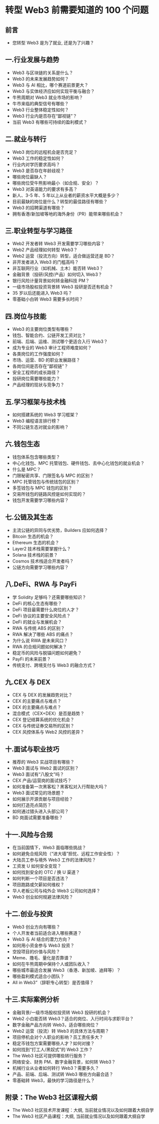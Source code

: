 # 转型 Web3 前需要知道的 100 个问题

## 前言

- 您转型 Web3 是为了就业, 还是为了兴趣？

## 一.行业发展与趋势
- Web3 与区块链的关系是什么？
- Web3 的未来发展趋势如何？
- Web3 与 AI 相比，哪个赛道前景更大？
- Web3 与实体经济应如何实现平衡与融合？
- 牛熊周期对 Web3 就业市场的影响？
- 牛市来临的典型信号有哪些？
- Web3 行业整体稳定性如何？
- Web3 行业内是否存在“鄙视链”？
- 当前 Web3 有哪些可持续的盈利模式？

## 二.就业与转行
- Web3 岗位的远程机会是否充足？
- Web3 工作的稳定性如何？
- 行业内对学历要求高吗？
- Web3 是否存在年龄歧视？
- 哪些岗位最缺人？
- 哪些岗位受牛熊影响最小（如合规、安全）？
- Web3 对英语能力的要求有多高？
- 新人、3-5 年、5 年以上从业者的薪资水平大概是多少？
- 目前最缺的岗位是什么？转型的最佳路径有哪些？
- Web3 的招聘渠道有哪些？
- 拥有香港/新加坡等地的海外身份（PR）能带来哪些机会？
    
## 三.职业转型与学习路径
- Web2 开发者转 Web3 开发需要学习哪些内容？
- Web2 产品经理如何转型 Web3？
- Web2 运营（投流方向）转型，适合做运营还是 BD？
- 非开发者进入 Web3 的门槛高吗？
- 非互联网行业（如机械、土木）能否转 Web3？
- 金融背景（投研/风控/产品）如何切入 Web3？
- 银行风险计量背景如何转金融科技 PM？
- 一级市场股权投资背景转 Web3 投研是否还有机会？
- 35 岁以后还能进入 Web3 吗？
- 零基础小白转 Web3 需要多长时间？

## 四.岗位与技能
- Web3 的主要岗位类型有哪些？
- 钱包、智能合约、公链开发工资对比？
- 前端、后端、运维、测试哪个更适合入行 Web3？
- 成为专业的 Web3 审计工程师难度如何？
- 各类岗位的工作强度如何？
- 市场、运营、BD 的职业发展路径？
- 各岗位间是否存在“鄙视链”？
- 安全工程师的成长路径？
- 投研岗位需要哪些能力？
- 产品经理的现状与竞争力？

## 五.学习框架与技术栈
- 如何搭建系统的 Web3 学习框架？
- Web3 编程语言排行榜？
- 不同公链生态对就业的影响？

## 六.钱包生态
- 钱包体系包含哪些类型？
- 中心化钱包、MPC 托管钱包、硬件钱包、去中心化钱包的就业机会？
- 什么是 MPC？
- 门限秘密共享、门限签名与 MPC 的区别？
- MPC 托管钱包与传统钱包的区别？
- 多签钱包与 MPC 钱包的区别？
- 交易所钱包的链路风控是如何实现的？
- 钱包开发需要学习哪些内容？

## 七.公链及其生态
- 主流公链的异同与优劣势，Builders 应如何选择？
- Bitcoin 生态的机会？
- Ethereum 生态的机会？
- Layer2 技术栈需要掌握什么？
- Solana 技术栈的前景？
- Cosmos 技术栈适合开发者吗？
- 公链方向需要学习哪些内容？

## 八.DeFi、RWA 与 PayFi
- 学 Solidity 足够吗？还需要哪些知识？
- DeFi 的核心生态有哪些？
- DeFi 项目最需要什么岗位的人才？
- DeFi 协议的主要安全风险点？
- DeFi 的就业与发展机会？
- RWA 与传统 ABS 的区别？
- RWA 解决了哪些 ABS 的痛点？
- 为什么说 RWA 是未来风口？
- RWA 的合规问题如何解决？
- 稳定币的风险与脱锚问题如何避免？
- PayFi 的未来前景？
- 传统支付、跨境支付与 Web3 的融合方式？

## 九.CEX 与 DEX
- CEX 与 DEX 的发展趋势对比？
- CEX 的主要痛点与难点？
- DEX 的主要痛点与难点？
- 混合模式（CEX+DEX）是否是趋势？
- CEX 登记结算系统的优化机会？
- CEX 与传统证券交易所的区别？
- CEX 风控体系与 Web2 风控的差异？

## 十.面试与职业技巧
- 推荐的 Web3 实战项目有哪些？
- Web3 面试与 Web2 面试的区别？
- Web3 面试有“八股文”吗？
- CEX 产品/运营岗的面试技巧？
- 如何准备第一次黑客松？黑客松对入行帮助大吗？
- Web3 面试常见的场景题？
- 如何展示开源贡献与项目经验？
- 如何打造亮点简历？
- 如何通过猎头进入头部公司？
- BD 岗面试需要准备哪些？

## 十一.风险与合规
- 在当前国情下，Web3 面临哪些挑战？
- 如何避免合规风险（“进大墙”担忧、远程工作安全性）？
- 大陆员工参与境外 Web3 工作的法律风险？
- 工资发 U 如何安全变现？
- 如何找到安全的 OTC / 换 U 渠道？
- 如何判断一个项目是否违法？
- 项目跑路或欠薪如何维权？
- 华人老板公司与纯外企 Web3 公司如何选择？
- Web3 创业如何规避法律风险？

## 十二.创业与投资
- Web3 创业方向有哪些？
- 个人开发者当前适合进入哪些赛道？
- Web3 与 AI 结合的潜力方向？
- 如何用小资金参与 Web3 投资？
- 空投项目的价值与风险？
- Meme、撸毛、量化是否靠谱？
- 如何在牛熊周期中保持个人或团队收入？
- 哪些城市最适合发展 Web3（香港、新加坡、迪拜等）？
- 哪些盈利模式适合小团队？
- All in Web3”（辞职专心转型）是否值得？

## 十三.实际案例分析
- 金融背景/一级市场股权投资转 Web3 投研的机会？
- Web2 小白能否转 Web3？适合的岗位、入行时间与求职平台？
- 数字金融产品方向转 Web3，适合哪些岗位？
- Web2 运营（投流）转 Web3 的具体方法与周期？
- 项目停机会对个人职业的影响？员工责任多大？
- 稳定币钱包方案需要哪些人才？如何对接？
- 如何找到“打工人/黑奴式”的 Web3 工作？
- The Web3 社区可提供哪些转行服务？
- 网络安全、财务 PM、数字金融背景，如何转 Web3？
- 机械行业从业者如何转行 Web3？需要多久？
- 产品、前端、后端、测试转 Web3 哪些方向最合适？
- 零基础转 Web3，最快的学习路径是什么？

## 附录：The Web3 社区课程大纲
- The Web3 社区技术开发课程：大纲, 当前就业情况以及如何跟着大纲自学
- The Web3 社区产品课程：大纲, 当前就业情况以及如何跟着大纲自学

